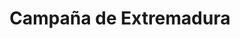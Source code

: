 ﻿---
title: "Campaña de Extremadura"
permalink: periodes_832.html
layout: periode
dataInici: 1936-08-03
dataFi: 1936-08-28
sidebar: periodes
pares:
  - 24:
    title: "Guerra civil española"
    dataInici: "(1936-07-17)"
    dataFi: "(1939-04-01)"

fills:
jocsPrincipals:
jocsEscenaris:
  - title: "el cierre de la bolsa de Merida. Extremadura 1938"
    bggId: 15250
    dataInici: 
    dataFi: 

jocsEpoca:
jocsEpocaEscenaris:
---
